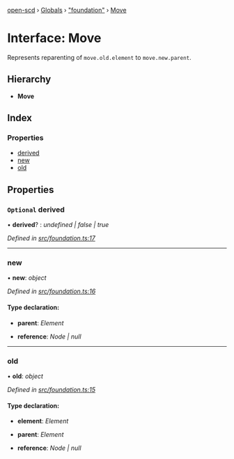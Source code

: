 [open-scd](../README.md) › [Globals](../globals.md) › ["foundation"](../modules/_foundation_.md) › [Move](_foundation_.move.md)

# Interface: Move

Represents reparenting of `move.old.element` to `move.new.parent`.

## Hierarchy

* **Move**

## Index

### Properties

* [derived](_foundation_.move.md#optional-derived)
* [new](_foundation_.move.md#new)
* [old](_foundation_.move.md#old)

## Properties

### `Optional` derived

• **derived**? : *undefined | false | true*

*Defined in [src/foundation.ts:17](https://github.com/openscd/open-scd/blob/b478bde/src/foundation.ts#L17)*

___

###  new

• **new**: *object*

*Defined in [src/foundation.ts:16](https://github.com/openscd/open-scd/blob/b478bde/src/foundation.ts#L16)*

#### Type declaration:

* **parent**: *Element*

* **reference**: *Node | null*

___

###  old

• **old**: *object*

*Defined in [src/foundation.ts:15](https://github.com/openscd/open-scd/blob/b478bde/src/foundation.ts#L15)*

#### Type declaration:

* **element**: *Element*

* **parent**: *Element*

* **reference**: *Node | null*
